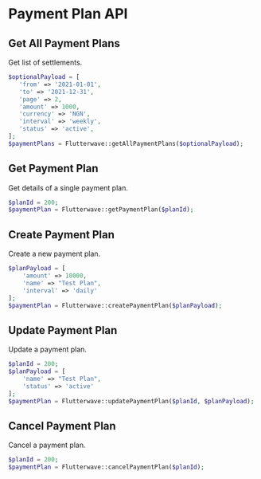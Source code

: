 # Payment Plan API

## Get All Payment Plans

Get list of settlements.

```php
$optionalPayload = [
   'from' => '2021-01-01',
   'to' => '2021-12-31',
   'page' => 2,
   'amount' => 1000,
   'currency' => 'NGN',
   'interval' => 'weekly',
   'status' => 'active',
];
$paymentPlans = Flutterwave::getAllPaymentPlans($optionalPayload);
```

## Get Payment Plan

Get details of a single payment plan.

```php
$planId = 200;
$paymentPlan = Flutterwave::getPaymentPlan($planId);
```

## Create Payment Plan

Create a new payment plan.

```php
$planPayload = [
    'amount' => 10000,
    'name' => "Test Plan",
    'interval' => 'daily'
];
$paymentPlan = Flutterwave::createPaymentPlan($planPayload);
```

## Update Payment Plan

Update a payment plan.

```php
$planId = 200;
$planPayload = [
    'name' => "Test Plan",
    'status' => 'active'
];
$paymentPlan = Flutterwave::updatePaymentPlan($planId, $planPayload);
```

## Cancel Payment Plan

Cancel a payment plan.

```php
$planId = 200;
$paymentPlan = Flutterwave::cancelPaymentPlan($planId);
```
